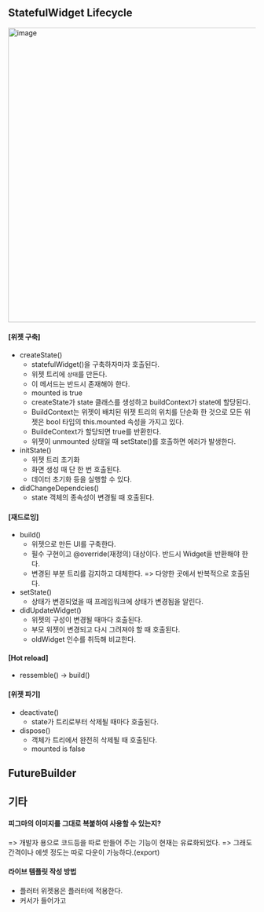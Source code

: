 ## StatefulWidget Lifecycle
<img width="600" alt="image" src="https://github.com/NalaJang/TIL/assets/73895803/e2a6fe39-0fb8-4a45-8047-fc98b9ca72dc">

#### [위젯 구축]
* createState()
  * statefulWidget()을 구축하자마자 호출된다.
  * 위젯 트리에 `상태`를 만든다.
  * 이 메서드는 반드시 존재해야 한다.
  * mounted is true
  * createState가 state 클래스를 생성하고 buildContext가 state에 할당된다.
  * BuildContext는 위젯이 배치된 위젯 트리의 위치를 단순화 한 것으로 모든 위젯은 bool 타입의 this.mounted 속성을 가지고 있다.
  * BuildeContext가 할당되면 true를 반환한다.
  * 위젯이 unmounted 상태일 때 setState()를 호출하면 에러가 발생한다.
* initState()
  * 위젯 트리 초기화
  * 화면 생성 때 단 한 번 호출된다.
  * 데이터 초기화 등을 실행할 수 있다.
* didChangeDependcies()
  * state 객체의 종속성이 변경될 때 호출된다.

#### [재드로잉]
* build()
  * 위젯으로 만든 UI를 구축한다.
  * 필수 구현이고 @override(재정의) 대상이다. 반드시 Widget을 반환해야 한다.
  * 변경된 부분 트리를 감지하고 대체한다. => 다양한 곳에서 반복적으로 호출된다.
* setState()
  * 상태가 변경되었을 때 프레임워크에 상태가 변경됨을 알린다.
* didUpdateWidget()
  * 위젯의 구성이 변경될 때마다 호출된다.
  * 부모 위젯이 변경되고 다시 그려져야 할 때 호출된다.
  * oldWidget 인수를 취득해 비교한다.

#### [Hot reload]
* ressemble() -> build()

#### [위젯 파기]
* deactivate()
  * state가 트리로부터 삭제될 때마다 호출된다.
* dispose()
  * 객체가 트리에서 완전히 삭제될 때 호출된다.
  * mounted is false

## FutureBuilder



## 기타
#### 피그마의 이미지를 그대로 복붙하여 사용할 수 있는지?
=> 개발자 용으로 코드등을 따로 만들어 주는 기능이 현재는 유료화되었다.
=> 그래도 간격이나 에셋 정도는 따로 다운이 가능하다.(export)

#### 라이브 템플릿 작성 방법
* 플러터 위젯용은 플러터에 적용한다.
* 커서가 들어가고
